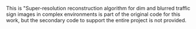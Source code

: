 This is "Super-resolution reconstruction algorithm for dim and blurred traffic sign images in complex environments is part of the original code for this work, but the secondary code to support the entire project is not provided.
